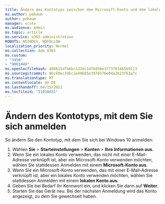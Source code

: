 ```yaml
---
title: Ändern des Kontotyps zwischen dem Microsoft-Konto und dem lokalen Konto
ms.author: pebaum
author: pebaum
manager: scotv
ms.audience: Admin
ms.topic: article
ms.service: o365-administration
ROBOTS: NOINDEX, NOFOLLOW
localization_priority: Normal
ms.collection: Adm_O365
ms.custom:
- "3450"
- "9001449"
ms.openlocfilehash: 488615dfb6bc1316c1d76d50e37737034b569113
ms.sourcegitcommit: 8bc60ec34bc1e40685e3976576e04a2623f63a7c
ms.translationtype: MT
ms.contentlocale: de-DE
ms.lasthandoff: 04/15/2021
ms.locfileid: "51818431"
---
```

# <a name="change-the-account-type-that-you-sign-in-with"></a>Ändern des Kontotyps, mit dem Sie sich anmelden

So ändern Sie den Kontotyp, mit dem Sie sich bei Windows 10 anmelden:

1. Wählen **Sie**  >  **Starteinstellungen**  >  **Konten**  >  **Ihre Informationen aus.**
2. Wenn Sie ein lokales Konto verwenden, das nicht mit einer E-Mail-Adresse verknüpft ist, aber ein Microsoft-Konto verwenden möchten, wählen Sie stattdessen Anmelden mit einem **Microsoft-Konto aus.**
3. Wenn Sie ein Microsoft-Konto verwenden, das mit einer E-Mail-Adresse verknüpft ist, aber ein lokales Konto verwenden möchten, wählen Sie stattdessen Anmelden mit einem **lokalen Konto aus.**
4. Geben Sie bei Bedarf Ihr Kennwort ein, und klicken Sie dann auf **Weiter**.
5. Starten Sie das Gerät neu. Bei der nächsten Anmeldung wird das Konto angezeigt, zu dem Sie gewechselt haben.